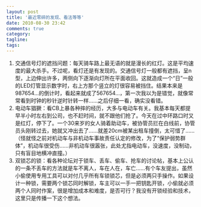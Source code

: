 ```yaml
---
layout: post
title: '最近零碎的发现、看法等等'
date: 2010-08-30 23:42
comments: true
category: 
tagline: 
tags:
---
```

    

  1. 交通信号灯的遮挡问题：每天骑车路上最无语的就是漫长的红灯。这是平均速度的最大杀手。不过呢，看灯还是有发现的。交通信号灯一般都有遮挡，呈n型，上边伸出许多，两侧向下逐渐向灯所在平面收回。这就造成一个“日”一般的LED灯管显示数字时，右上方那个竖立的灯很容易被挡住。结果本来是987654…的倒计时，看起来就成了567654…，第一次我以为是错觉，就像常常看到时钟的秒针逆时针转一样……之后仔细一看，确实没看错。
  2. 电动车猖獗：看CB上暴各种摔的经历，大多与电动车有关。我基本每天都提早半小时左右到公司，也不赶时间，就不跟他们抢了。今天在过中环路口时又是红灯，停下了。一个30来岁的女人骑着助动车，被协管员拦在白线前，协管员头刚转过去，她就又冲出去了……就差20cm被某出租车撞倒，太可惜了……（怪就怪之前对机动车与非机动车事故责任认定的修改，为了“保护弱势群体”，机动车很受伤……非机动车很嚣张，此处尤指电动车，没速度，没制动，只有盲目地横冲直撞。）
  3. 双锁芯的锁：看各种论坛对于锁车、丢车、偷车、抢车的讨论帖，基本上公认的一条不丢车的方法就是车不离人，车在人在，车亡……有个车友提出，虽然小偷使用专用工具可以对付几乎所有车锁锁芯，但是必须两只手操作。如果设计一种锁，需要两个锁芯同时解锁，车主可以一手一把钥匙开锁，小偷就必须两个人同时作案，很是增加成本和难度，是否可行？我没有开锁经验和技术，这里只是传播一下这个想法。
